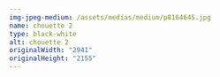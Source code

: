 ```yaml
---
img-jpeg-medium: /assets/medias/medium/p8164645.jpg
name: chouette 2
type: black-white
alt: chouette 2
originalWidth: "2941"
originalHeight: "2155"
---
```

